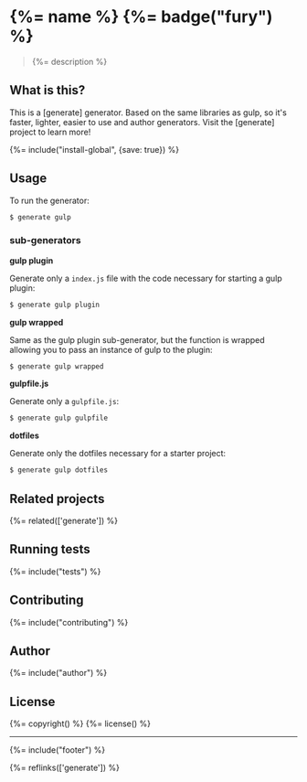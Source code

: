 # {%= name %} {%= badge("fury") %}

> {%= description %}

## What is this?

This is a [generate] generator. Based on the same libraries as gulp, so it's faster, lighter, easier to use and author generators. Visit the [generate] project to learn more!

{%= include("install-global", {save: true}) %}

## Usage

To run the generator:

```js
$ generate gulp
```

### sub-generators

**gulp plugin**

Generate only a `index.js` file with the code necessary for starting a gulp plugin:

```js
$ generate gulp plugin
```

**gulp wrapped**

Same as the gulp plugin sub-generator, but the function is wrapped allowing you to pass an instance of gulp to the plugin:

```js
$ generate gulp wrapped
```

**gulpfile.js**

Generate only a `gulpfile.js`:

```js
$ generate gulp gulpfile
```

**dotfiles**

Generate only the dotfiles necessary for a starter project:

```js
$ generate gulp dotfiles
```


## Related projects
{%= related(['generate']) %}  

## Running tests
{%= include("tests") %}

## Contributing
{%= include("contributing") %}

## Author
{%= include("author") %}

## License
{%= copyright() %}
{%= license() %}

***

{%= include("footer") %}

{%= reflinks(['generate']) %}
